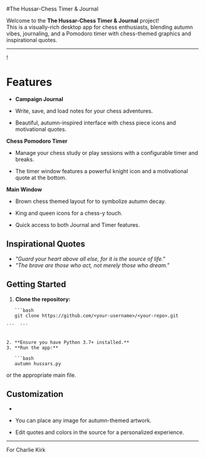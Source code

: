 #The Hussar-Chess Timer & Journal


Welcome to the **The Hussar-Chess Timer & Journal** project!  
This is a visually-rich desktop app for chess enthusiasts, blending autumn vibes,  journaling, and a Pomodoro timer with chess-themed graphics and inspirational quotes.

---

!


# Features

- **Campaign Journal**
  
- Write, save, and load notes for your chess adventures.
  
- Beautiful, autumn-inspired interface with chess piece icons and motivational quotes.



**Chess Pomodoro Timer**
  
- Manage your chess study or play sessions with a configurable timer and breaks.
  
- The timer window features a powerful knight icon and a motivational quote at the bottom.
  




 **Main Window**
  
- Brown chess themed layout for to symbolize autumn decay.
  
- King and queen icons for a chess-y touch.
  
- Quick access to both Journal and Timer features.


## Inspirational Quotes

- _"Guard your heart above all else, for it is the source of life."_
- _"The brave are those who act, not merely those who dream."_



## Getting Started


1. **Clone the repository:**

```
   ```bash
   git clone https://github.com/<your-username>/<your-repo>.git
 
```  ```


2. **Ensure you have Python 3.7+ installed.**
3. **Run the app:**

   ```bash
   autumn hussars.py
   ```
   
or the appropriate main file.


## Customization

- 
- You can place any image for autumn-themed artwork.

- Edit quotes and colors in the source for a personalized experience.



---

For Charlie Kirk